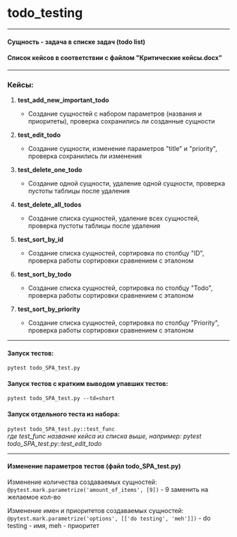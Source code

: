# todo_testing



----------------------------------------------------------------------

#### Cущность - задача в списке задач (todo list)
#### Список кейсов в соответствии с файлом "Критические кейсы.docx"

-----------------------------------------------------------------------

### Кейсы:

1. **test_add_new_important_todo**
	* Cоздание сущностей с набором параметров (названия и приоритеты), проверка сохранились ли созданные сущности

2. **test_edit_todo**
	* Создание сущности, изменение параметров "title" и "priority", проверка сохранились ли изменения

3. **test_delete_one_todo**
	* Создание одной сущности, удаление одной сущности, проверка пустоты таблицы после удаления
	
4. **test_delete_all_todos**
	* Создание списка сущностей, удаление всех сущностей, проверка пустоты таблицы после удаления 

5. **test_sort_by_id**
	* Создание списка сущностей, сортировка по столбцу "ID", проверка работы сортировки сравнением с эталоном 

6. **test_sort_by_todo**
	* Создание списка сущностей, сортировка по столбцу "Todo", проверка работы сортировки сравнением с эталоном

7. **test_sort_by_priority**
	* Создание списка сущностей, сортировка по столбцу "Priority", проверка работы сортировки сравнением с эталоном 


-----------------------------------------------------------------------

#### Запуск тестов:
`pytest todo_SPA_test.py`

#### Запуск тестов с кратким выводом упавших тестов:
`pytest todo_SPA_test.py --td=short`

#### Запуск отдельного теста из набора:
`pytest todo_SPA_test.py::test_func` 
<br>_где test_func название кейса из списка выше, например: pytest todo_SPA_test.py::test_edit_todo_


-----------------------------------------------------------------------
#### Изменение параметров тестов (файл todo_SPA_test.py)
Изменение количества создаваемых сущностей:
`@pytest.mark.parametrize('amount_of_items', [9])` - 9 заменить на желаемое кол-во

Изменение имен и приоритетов создаваемых сущностей:
`@pytest.mark.parametrize('options', [['do testing', 'meh']])` - do testing - имя, meh - приоритет
